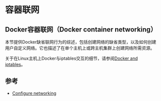 # 容器联网
## Docker容器联网（Docker container networking）
本节提供Docker缺省联网行为的综述，包括创建网络的缺省类型，以及如何创建用户自定义网络。它也描述了在单个主机上或跨主机集群上创建网络所需资源。

关于在Linux主机上Docker与iptables交互的细节，请参阅[Docker and iptables](https://docs.docker.com/engine/userguide/networking/#docker-and-iptables)。


## 参考
- [Configure networking](https://docs.docker.com/v17.09/engine/userguide/networking/)
  